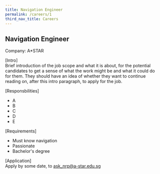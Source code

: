 ```yaml
---
title: Navigation Engineer
permalink: /careers/1
third_nav_title: Careers
---
```

## Navigation Engineer
Company: A*STAR  
  
[Intro]  
Brief introduction of the job scope and what it is about, for the potential candidates to get a sense of what the work might be and what it could do for them. They should have an idea of whether they want to continue reading on, after this intro paragraph, to apply for the job.  
  
[Responsbilities]  
- A
- B
- C
- D
- E

[Requirements]  
- Must know navigation
- Passionate
- Bachelor's degree

[Application]  
Apply by some date, to ask_nrp@a-star.edu.sg